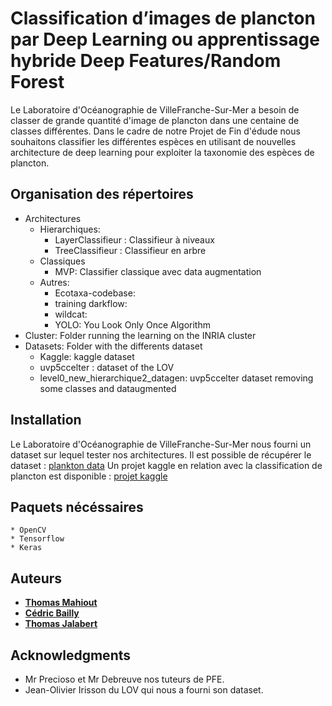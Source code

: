 # Classification d’images de plancton par Deep Learning ou apprentissage hybride Deep Features/Random Forest

Le Laboratoire d'Océanographie de VilleFranche-Sur-Mer a besoin de classer de grande quantité d'image de plancton dans une centaine de classes différentes. Dans le cadre de notre Projet de Fin d'édude nous souhaitons classifier les différentes espèces en utilisant de nouvelles architecture de deep learning pour exploiter la taxonomie des espèces de plancton.

## Organisation des répertoires

* Architectures
    * Hierarchiques:
        * LayerClassifieur : Classifieur à niveaux
        * TreeClassifieur : Classifieur en arbre
    * Classiques
        * MVP: Classifier classique avec data augmentation
    * Autres:
        * Ecotaxa-codebase:
        * training darkflow:
        * wildcat:
        * YOLO: You Look Only Once Algorithm
* Cluster: Folder running the learning on the INRIA cluster
* Datasets: Folder with the differents dataset 
    * Kaggle: kaggle dataset
    * uvp5ccelter : dataset of the LOV
    * level0_new_hierarchique2_datagen: uvp5ccelter dataset removing some classes and dataugmented




## Installation

Le Laboratoire d'Océanographie de VilleFranche-Sur-Mer nous fourni un dataset sur lequel tester nos architectures.
Il est possible de récupérer le dataset : [plankton data](ftp://oceane.obs-vlfr.fr/pub/irisson/plankton_data/)
Un projet kaggle en relation avec la classification de plancton est disponible : [projet kaggle](https://www.kaggle.com/c/datasciencebowl/)

## Paquets nécéssaires

```
* OpenCV
* Tensorflow
* Keras
```

## Auteurs

* [**Thomas Mahiout**](https://github.com/thomasmahiout)
* [**Cédric Bailly**](https://github.com/CedricBailly)
* [**Thomas Jalabert**](https://github.com/atthom/)


## Acknowledgments

* Mr Precioso et Mr Debreuve nos tuteurs de PFE.
* Jean-Olivier Irisson du LOV qui nous a fourni son dataset.